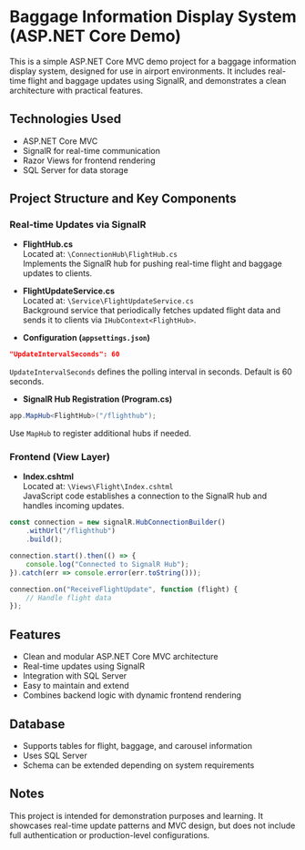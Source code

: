 # Baggage Information Display System (ASP.NET Core Demo)

This is a simple ASP.NET Core MVC demo project for a baggage information display system, designed for use in airport environments. It includes real-time flight and baggage updates using SignalR, and demonstrates a clean architecture with practical features.

## Technologies Used

- ASP.NET Core MVC  
- SignalR for real-time communication  
- Razor Views for frontend rendering  
- SQL Server for data storage

## Project Structure and Key Components

### Real-time Updates via SignalR

- **FlightHub.cs**  
  Located at: `\ConnectionHub\FlightHub.cs`  
  Implements the SignalR hub for pushing real-time flight and baggage updates to clients.

- **FlightUpdateService.cs**  
  Located at: `\Service\FlightUpdateService.cs`  
  Background service that periodically fetches updated flight data and sends it to clients via `IHubContext<FlightHub>`.

- **Configuration (`appsettings.json`)**

```json
"UpdateIntervalSeconds": 60
```

`UpdateIntervalSeconds` defines the polling interval in seconds. Default is 60 seconds.

- **SignalR Hub Registration (Program.cs)**

```csharp
app.MapHub<FlightHub>("/flighthub");
```

Use `MapHub` to register additional hubs if needed.

### Frontend (View Layer)

- **Index.cshtml**  
  Located at: `\Views\Flight\Index.cshtml`  
  JavaScript code establishes a connection to the SignalR hub and handles incoming updates.

```javascript
const connection = new signalR.HubConnectionBuilder()
    .withUrl("/flighthub")
    .build();

connection.start().then(() => {
    console.log("Connected to SignalR Hub");
}).catch(err => console.error(err.toString()));

connection.on("ReceiveFlightUpdate", function (flight) {
    // Handle flight data
});
```

## Features

- Clean and modular ASP.NET Core MVC architecture  
- Real-time updates using SignalR  
- Integration with SQL Server  
- Easy to maintain and extend  
- Combines backend logic with dynamic frontend rendering

## Database

- Supports tables for flight, baggage, and carousel information  
- Uses SQL Server  
- Schema can be extended depending on system requirements

## Notes

This project is intended for demonstration purposes and learning. It showcases real-time update patterns and MVC design, but does not include full authentication or production-level configurations.
